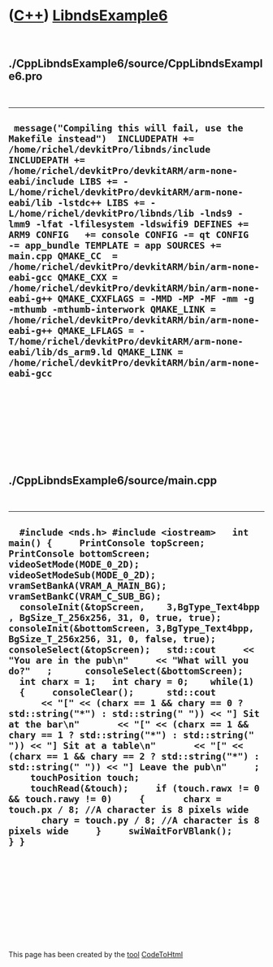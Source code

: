 
 

 

 

 

 

([C++](Cpp.md)) [LibndsExample6](CppLibndsExample6.md)
========================================================

 

./CppLibndsExample6/source/CppLibndsExample6.pro
------------------------------------------------

 

  -------------------------------------------------------------------------------------------------------------------------------------------------------------------------------------------------------------------------------------------------------------------------------------------------------------------------------------------------------------------------------------------------------------------------------------------------------------------------------------------------------------------------------------------------------------------------------------------------------------------------------------------------------------------------------------------------------------------------------------------------------------------------------------------------------------------------------------------------------------------------------------------------
  ` message("Compiling this will fail, use the Makefile instead")  INCLUDEPATH += /home/richel/devkitPro/libnds/include INCLUDEPATH += /home/richel/devkitPro/devkitARM/arm-none-eabi/include LIBS += -L/home/richel/devkitPro/devkitARM/arm-none-eabi/lib -lstdc++ LIBS += -L/home/richel/devkitPro/libnds/lib -lnds9 -lmm9 -lfat -lfilesystem -ldswifi9 DEFINES += ARM9 CONFIG   += console CONFIG -= qt CONFIG   -= app_bundle TEMPLATE = app SOURCES += main.cpp QMAKE_CC  = /home/richel/devkitPro/devkitARM/bin/arm-none-eabi-gcc QMAKE_CXX = /home/richel/devkitPro/devkitARM/bin/arm-none-eabi-g++ QMAKE_CXXFLAGS = -MMD -MP -MF -mm -g -mthumb -mthumb-interwork QMAKE_LINK = /home/richel/devkitPro/devkitARM/bin/arm-none-eabi-g++ QMAKE_LFLAGS = -T/home/richel/devkitPro/devkitARM/arm-none-eabi/lib/ds_arm9.ld QMAKE_LINK = /home/richel/devkitPro/devkitARM/bin/arm-none-eabi-gcc`
  -------------------------------------------------------------------------------------------------------------------------------------------------------------------------------------------------------------------------------------------------------------------------------------------------------------------------------------------------------------------------------------------------------------------------------------------------------------------------------------------------------------------------------------------------------------------------------------------------------------------------------------------------------------------------------------------------------------------------------------------------------------------------------------------------------------------------------------------------------------------------------------------------

 

 

 

 

 

./CppLibndsExample6/source/main.cpp
-----------------------------------

 

  ----------------------------------------------------------------------------------------------------------------------------------------------------------------------------------------------------------------------------------------------------------------------------------------------------------------------------------------------------------------------------------------------------------------------------------------------------------------------------------------------------------------------------------------------------------------------------------------------------------------------------------------------------------------------------------------------------------------------------------------------------------------------------------------------------------------------------------------------------------------------------------------------------------------------------------------------------------------------------------------------------------------------------------------------------------------------------------------------------------------------------------------------------------------------------------------------------------------------------------------------------------------------------
  `  #include <nds.h> #include <iostream>   int main() {     PrintConsole topScreen;     PrintConsole bottomScreen;          videoSetMode(MODE_0_2D);     videoSetModeSub(MODE_0_2D);      vramSetBankA(VRAM_A_MAIN_BG);     vramSetBankC(VRAM_C_SUB_BG);    consoleInit(&topScreen,    3,BgType_Text4bpp, BgSize_T_256x256, 31, 0, true, true);     consoleInit(&bottomScreen, 3,BgType_Text4bpp, BgSize_T_256x256, 31, 0, false, true);       consoleSelect(&topScreen);   std::cout     << "You are in the pub\n"     << "What will you do?"   ;      consoleSelect(&bottomScreen);    int charx = 1;   int chary = 0;    while(1)   {     consoleClear();      std::cout       << "[" << (charx == 1 && chary == 0 ? std::string("*") : std::string(" ")) << "] Sit at the bar\n"       << "[" << (charx == 1 && chary == 1 ? std::string("*") : std::string(" ")) << "] Sit at a table\n"       << "[" << (charx == 1 && chary == 2 ? std::string("*") : std::string(" ")) << "] Leave the pub\n"     ;      touchPosition touch;     touchRead(&touch);     if (touch.rawx != 0 && touch.rawy != 0)     {       charx = touch.px / 8; //A character is 8 pixels wide       chary = touch.py / 8; //A character is 8 pixels wide     }     swiWaitForVBlank();     } }`
  ----------------------------------------------------------------------------------------------------------------------------------------------------------------------------------------------------------------------------------------------------------------------------------------------------------------------------------------------------------------------------------------------------------------------------------------------------------------------------------------------------------------------------------------------------------------------------------------------------------------------------------------------------------------------------------------------------------------------------------------------------------------------------------------------------------------------------------------------------------------------------------------------------------------------------------------------------------------------------------------------------------------------------------------------------------------------------------------------------------------------------------------------------------------------------------------------------------------------------------------------------------------------------

 

 

 

 

 

 

This page has been created by the [tool](Tools.md)
[CodeToHtml](ToolCodeToHtml.md)
